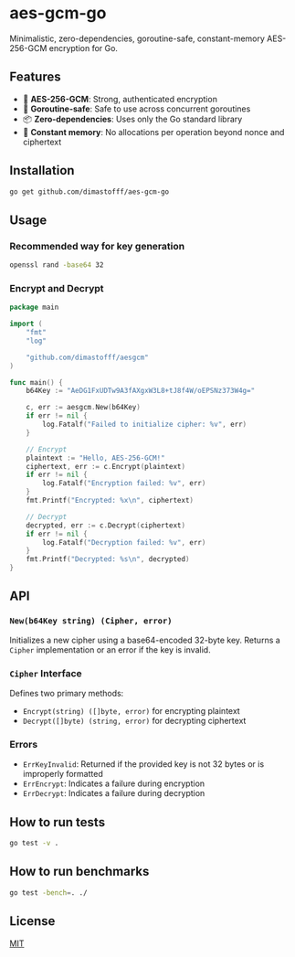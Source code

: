 # aes-gcm-go

Minimalistic, zero-dependencies, goroutine-safe, constant-memory AES-256-GCM encryption for Go.

## Features

- 🔐 **AES-256-GCM**: Strong, authenticated encryption
- 🧵 **Goroutine-safe**: Safe to use across concurrent goroutines
- 📦 **Zero-dependencies**: Uses only the Go standard library
- 🔁 **Constant memory**: No allocations per operation beyond nonce and ciphertext

## Installation

```bash
go get github.com/dimastofff/aes-gcm-go
```

## Usage

### Recommended way for key generation
```bash
openssl rand -base64 32
```

### Encrypt and Decrypt

```go
package main

import (
	"fmt"
	"log"

	"github.com/dimastofff/aesgcm"
)

func main() {
	b64Key := "AeDG1FxUDTw9A3fAXgxW3L8+tJ8f4W/oEPSNz373W4g="

	c, err := aesgcm.New(b64Key)
	if err != nil {
		log.Fatalf("Failed to initialize cipher: %v", err)
	}

	// Encrypt
	plaintext := "Hello, AES-256-GCM!"
	ciphertext, err := c.Encrypt(plaintext)
	if err != nil {
		log.Fatalf("Encryption failed: %v", err)
	}
	fmt.Printf("Encrypted: %x\n", ciphertext)

	// Decrypt
	decrypted, err := c.Decrypt(ciphertext)
	if err != nil {
		log.Fatalf("Decryption failed: %v", err)
	}
	fmt.Printf("Decrypted: %s\n", decrypted)
}
```

## API

### `New(b64Key string) (Cipher, error)`

Initializes a new cipher using a base64-encoded 32-byte key. Returns a `Cipher` implementation or an error if the key is invalid.

### `Cipher` Interface

Defines two primary methods:
- `Encrypt(string) ([]byte, error)` for encrypting plaintext
- `Decrypt([]byte) (string, error)` for decrypting ciphertext

### Errors

- `ErrKeyInvalid`: Returned if the provided key is not 32 bytes or is improperly formatted
- `ErrEncrypt`: Indicates a failure during encryption
- `ErrDecrypt`: Indicates a failure during decryption

## How to run tests

```bash
go test -v .
```

## How to run benchmarks

```bash
go test -bench=. ./
```

## License

[MIT](LICENSE)
